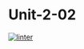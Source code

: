 # Unit-2-02
 [![linter](https://github.com/Brayden-Leblanc/Unit-2-02/workflows/linter/badge.svg)](https://github.com/marketplace/actions/super-linter)        
